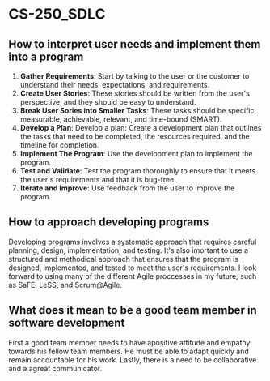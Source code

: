 # CS-250_SDLC

## How to interpret user needs and implement them into a program

1. **Gather Requirements**: Start by talking to the user or the customer to understand their needs, expectations, and requirements. 
2. **Create User Stories**: These stories should be written from the user's perspective, and they should be easy to understand. 
3. **Break User Sories into Smaller Tasks**: These tasks should be specific, measurable, achievable, relevant, and time-bound (SMART).
4. **Develop a Plan**: Develop a plan: Create a development plan that outlines the tasks that need to be completed, the resources required, and the timeline for completion. 
5. **Implement The Program**: Use the development plan to implement the program. 
6. **Test and Validate**: Test the program thoroughly to ensure that it meets the user's requirements and that it is bug-free.
7. **Iterate and Improve**: Use feedback from the user to improve the program.

## How to approach developing programs

Developing programs involves a systematic approach that requires careful planning, design, implementation, and testing. It's also imortant to use a structured and methodical approach that ensures that the program is designed, implemented, and tested to meet the user's requirements. I look forward to using many of the different Agile proccesses in my future; such as SaFE, LeSS, and Scrum@Agile.

## What does it mean to be a good team member in software development

First a good team member needs to have apositive attitude and empathy towards his fellow team members. He must be able to adapt quickly and remain accountable for his work. Lastly, there is a need to be collaborative and a agreat communicator.

